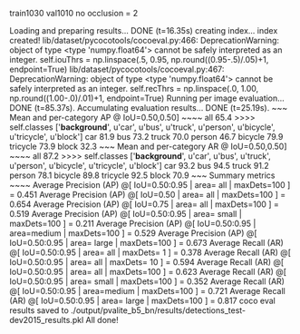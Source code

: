 train1030
val1010
no occlusion = 2

Loading and preparing results...
DONE (t=16.35s)
creating index...
index created!
lib/dataset/pycocotools/cocoeval.py:466: DeprecationWarning: object of type <type 'numpy.float64'> cannot be safely interpreted as an integer.
  self.iouThrs = np.linspace(.5, 0.95, np.round((0.95-.5)/.05)+1, endpoint=True)
  lib/dataset/pycocotools/cocoeval.py:467: DeprecationWarning: object of type <type 'numpy.float64'> cannot be safely interpreted as an integer.
    self.recThrs = np.linspace(.0, 1.00, np.round((1.00-.0)/.01)+1, endpoint=True)
    Running per image evaluation...
    DONE (t=85.37s).
    Accumulating evaluation results...
    DONE (t=25.19s).
    ~~~ Mean and per-category AP @ IoU=0.50,0.50] ~~~~
    all              65.4
    >>>> self.classes ['__background__', u'car', u'bus', u'truck', u'person', u'bicycle', u'tricycle', u'block']
    car              81.9
    bus              73.2
    truck            70.0
    person           46.7
    bicycle          79.9
    tricycle         73.9
    block            32.3
    ~~~ Mean and per-category AR @ IoU=0.50,0.50] ~~~~
    all              87.2
    >>>> self.classes ['__background__', u'car', u'bus', u'truck', u'person', u'bicycle', u'tricycle', u'block']
    car              93.2
    bus              94.5
    truck            91.2
    person           78.1
    bicycle          89.8
    tricycle         92.5
    block            70.9
    ~~~ Summary metrics ~~~~
     Average Precision  (AP) @[ IoU=0.50:0.95 | area=   all | maxDets=100 ] = 0.451
      Average Precision  (AP) @[ IoU=0.50      | area=   all | maxDets=100 ] = 0.654
       Average Precision  (AP) @[ IoU=0.75      | area=   all | maxDets=100 ] = 0.519
        Average Precision  (AP) @[ IoU=0.50:0.95 | area= small | maxDets=100 ] = 0.211
         Average Precision  (AP) @[ IoU=0.50:0.95 | area=medium | maxDets=100 ] = 0.529
          Average Precision  (AP) @[ IoU=0.50:0.95 | area= large | maxDets=100 ] = 0.673
           Average Recall     (AR) @[ IoU=0.50:0.95 | area=   all | maxDets=  1 ] = 0.378
            Average Recall     (AR) @[ IoU=0.50:0.95 | area=   all | maxDets= 10 ] = 0.594
             Average Recall     (AR) @[ IoU=0.50:0.95 | area=   all | maxDets=100 ] = 0.623
              Average Recall     (AR) @[ IoU=0.50:0.95 | area= small | maxDets=100 ] = 0.352
               Average Recall     (AR) @[ IoU=0.50:0.95 | area=medium | maxDets=100 ] = 0.721
                Average Recall     (AR) @[ IoU=0.50:0.95 | area= large | maxDets=100 ] = 0.817
                coco eval results saved to ./output/pvalite_b5_bn/results/detections_test-dev2015_results.pkl
                All done!
